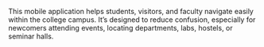 This mobile application helps students, visitors, and faculty navigate easily within the college campus. It’s designed to reduce confusion, especially for newcomers attending events, locating departments, labs, hostels, or seminar halls.

